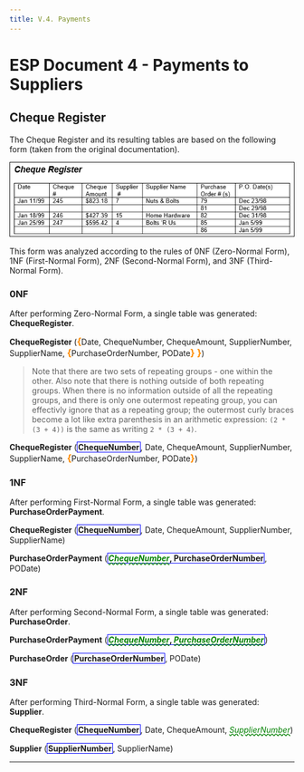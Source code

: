 ```yaml
---
title: V.4. Payments
---
```

# ESP Document 4 - Payments to Suppliers

## Cheque Register

The Cheque Register and its resulting tables are based on the following form (taken from the original documentation).

![](./ESP-4-Cheque-Register-View.png)

This form was analyzed according to the rules of 0NF (Zero-Normal Form), 1NF (First-Normal Form), 2NF (Second-Normal Form), and 3NF (Third-Normal Form).

### 0NF

After performing Zero-Normal Form, a single table was generated: **ChequeRegister**.

**ChequeRegister** (<b class="rg">{</b>Date, ChequeNumber, ChequeAmount, SupplierNumber, SupplierName, <b class="rg">{</b>PurchaseOrderNumber, PODate<b class="rg">}</b> <b class="rg">}</b>)

> Note that there are two sets of repeating groups - one within the other. Also note that there is nothing outside of both repeating groups. When there is no information outside of all the repeating groups, and there is only one outermost repeating group, you can effectivly ignore that as a repeating group; the outermost curly braces become a lot like extra parenthesis in an arithmetic expression: `(2 * (3 + 4))` is the same as writing `2 * (3 + 4)`.

**ChequeRegister** (<b class="pk">ChequeNumber</b>, Date, ChequeAmount, SupplierNumber, SupplierName, <b class="rg">{</b>PurchaseOrderNumber, PODate<b class="rg">}</b>)

### 1NF

After performing First-Normal Form, a single table was generated: **PurchaseOrderPayment**.

**ChequeRegister** (<b class="pk">ChequeNumber</b>, Date, ChequeAmount, SupplierNumber, SupplierName)

**PurchaseOrderPayment** (<b class="pk"><u class="fk">ChequeNumber</u>, PurchaseOrderNumber</b>, PODate)

### 2NF

After performing Second-Normal Form, a single table was generated: **PurchaseOrder**.

**PurchaseOrderPayment** (<b class="pk"><u class="fk">ChequeNumber</u>, <u class="fk">PurchaseOrderNumber</u></b>)

**PurchaseOrder** (<b class="pk">PurchaseOrderNumber</b>, PODate)

### 3NF

After performing Third-Normal Form, a single table was generated: **Supplier**.

**ChequeRegister** (<b class="pk">ChequeNumber</b>, Date, ChequeAmount, <u class="fk">SupplierNumber</u>)

**Supplier** (<b class="pk">SupplierNumber</b>, SupplierName)

----

<style type="text/css">
.pk {
    font-weight: bold;
    display: inline-block;
    border: solid thin blue;
    padding: 0 1px;
}
.fk {
    color: green;
    font-style: italic;
    text-decoration: wavy underline green;    
}
.rg {
    color: darkorange;
    font-size: 1.2em;
    font-weight: bold;
}
.note {
    font-weight: bold;
    color: brown;
    font-size: 1.1em;
}
</style>
